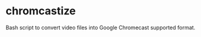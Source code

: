 chromcastize
============

Bash script to convert video files into Google Chromecast supported format.
